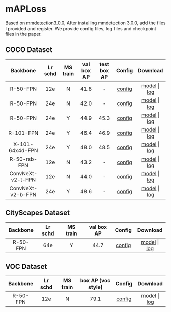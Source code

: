# mAPLoss
Based on [mmdetection3.0.0](https://github.com/open-mmlab/mmdetection/tree/v3.0.0), After installing mmdetection 3.0.0, add the files I provided and register. We provide config files, log files and checkpoint files in the paper.
## COCO Dataset
| Backbone  | Lr schd |  MS train | val box AP |  test box AP |  Config  |    Download   |
| :-------: | :-----: | :------: |  :------: | :----------: | :--------------: | :--------: | 
| R-50-FPN  |   12e   |   N      |     41.8     |   -    |   [config](./configs/maploss/maploss_r50_fpn_1x_coco.py)   |    [model](https://1drv.ms/u/c/eac219a4ecb09de4/EZMR-3fYirlHubjUBA-yFbIBYkf5QzqU9CTyInnVER15Ew) \| [log](https://1drv.ms/u/c/eac219a4ecb09de4/Edlg4-qfrGJKta-DGoElOMIBaZhQgS6gIhedPDqlhjHDkQ)  |
| R-50-FPN  |   24e   |   N      |     42.0     |   -    |   [config](./configs/maploss/maploss_r50_fpn_2x_coco.py)   |    [model](https://1drv.ms/u/c/eac219a4ecb09de4/EcmUE9bAWZ5MuKS5htgUpr4BnnmAWopCXEvVeaRJlx1MSg) \| [log](https://1drv.ms/u/c/eac219a4ecb09de4/EX3o9qcR4ExAhCKUUdJRklsBx4CRy8C6ZH69B5vt7_HpgQ?e=myLwy2)  |
| R-50-FPN  |   24e   |   Y      |     44.9     |   45.3   |   [config](./configs/maploss/maploss_r50_fpn_ms-2x_coco.py)   |    [model](https://1drv.ms/u/c/eac219a4ecb09de4/EdCei5IiBuZAixEFqGVGdYkBvF1govZqnZJsPoCopQd01w?e=99I3UR) \| [log](https://1drv.ms/u/c/eac219a4ecb09de4/EfkbU2NyQVZDqhZA4-FAY1QBhGF-oPkWeyvItjP8nqLBAA?e=699cKI)  |
| R-101-FPN  |   24e   |   Y      |     46.4     |   46.9    |   [config](./configs/maploss/maploss_r101_fpn_ms-2x_coco.py)   |    [model](https://1drv.ms/u/c/eac219a4ecb09de4/EXmXUYaLSPVBsjr5I60G02ABbPP5g8NuU2wnWJDsTrJvbg?e=fofRfg) \| [log](https://1drv.ms/u/c/eac219a4ecb09de4/ESSTQndvj_5PrXCPV9lLqssB7S2NoECt3lRf98O_766l8A?e=cNVASz)  |
| X-101-64x4d-FPN  |   24e   |   Y      |     48.0     |   48.5   |   [config](./configs/maploss/maploss_x101-64x4d_fpn_ms-2x_coco.py)   |    [model](https://1drv.ms/u/c/eac219a4ecb09de4/ERGvJQhq3DNFpqYvw0rSUPwBEcLQXgc6lt0iZWrGHjes4Q?e=dEchYL) \| [log](https://1drv.ms/u/c/eac219a4ecb09de4/EdilwyOF1ghIiCqapwcViZ4BWVK5g-R2CEjs6WF6I162Rw?e=fPyXLr)  |
| R-50-rsb-FPN  |   12e   |   N      |     43.2     |   -    |   [config](./configs/maploss/maploss_r50-rsb-pre_fpn_1x_coco.py)   |    [model](https://1drv.ms/u/c/eac219a4ecb09de4/Eb82oY2dtF9Gv-BUk499SqUBBMSwVjwv7AtzWFKetUFTlA?e=7bEUo0) \| [log](https://1drv.ms/u/c/eac219a4ecb09de4/ESV36sVKJhBJguotlMwK3YkBi8k8P9da0WD1IZNHfWveNQ?e=wEdojn)  |
| ConvNeXt-v2-t-FPN  |   12e   |   N      |     44.0     |   -    |   [config](./configs/maploss/maploss_convnext-v2-t_fpn_1x_coco.py)   |    [model](https://1drv.ms/u/c/eac219a4ecb09de4/Ea4RKefvFvNIqpQR5d3VNJEB-USznfdeXU5hmlwfOzpKZw?e=eNRyBd) \| [log](https://1drv.ms/u/c/eac219a4ecb09de4/Edetq_i7TQlEvxYuCWqn8UUBn7JKE1HU5JKbmFiZFkL3Bw?e=4maaAh)  |
| ConvNeXt-v2-b-FPN  |   24e   |   Y      |     48.6     |   -    |   [config](./configs/maploss/maploss_convnext-v2-b_fpn_ms-2x_coco.py)   |    [model](https://1drv.ms/u/c/eac219a4ecb09de4/Ed7tQA2MSSlNjk53YXWFb2gBHgCFloTTBzeNsLfGbAuUtw?e=Un5IOc) \| [log](https://1drv.ms/u/c/eac219a4ecb09de4/ERuvkZKiW5BMnZqMXQnwVKIB6Sd5wUqdl6A4oGFmOwymIg?e=BmDfno)  |

## CityScapes Dataset
| Backbone  | Lr schd |  MS train | val box AP |   Config  |    Download   |
| :-------: | :-----: | :------: |  :------: | :----------: | :--------------: |
| R-50-FPN  |   64e   |   Y      |     44.7     |   [config](./configs/maploss/cityscapes/maploss_r50_fpn_64e_cityscapes.py)   |    [model](https://drive.google.com/file/d/1i8qCJLXbK1sjz28ki1U1uWV7TEoOjCPZ/view?usp=sharing) \| [log](https://drive.google.com/file/d/13hhPudIE8IfdpY_LvQAECw_NFgGwmToO/view?usp=sharing)  |

## VOC Dataset
| Backbone  | Lr schd |  MS train | box AP (voc style) |   Config  |    Download   |
| :-------: | :-----: | :------: |  :------: | :----------: | :--------------: |
| R-50-FPN  |   12e   |   N      |     79.1     |   [config](./configs/maploss/voc/maploss_r50_fpn_1x_voc.py)   |    [model](https://1drv.ms/u/c/eac219a4ecb09de4/EcbkYDP6R3NCnuHe4NIu2OYBVTKuJgRHsoYXew6ZjAKm6w?e=QADpad) \| [log](https://1drv.ms/u/c/eac219a4ecb09de4/ER2usE5vAm1Hpd_5ivEAGaEBnkami9Z6Jfc5TakN-YvQXg?e=XwpqKW)  |
